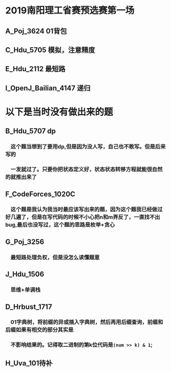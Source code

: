 # 2019南阳理工省赛预选赛第一场
## A_Poj_3624 01背包
## C_Hdu_5705 模拟，注意精度
## E_Hdu_2112 最短路
## I_OpenJ_Bailian_4147 递归
# 以下是当时没有做出来的题
## **B_Hdu_5707 dp**
### &emsp;这个题当想到了要用dp,但是因为没人写，自己也不敢写。但是后来写的
### &emsp;一发就过了。只要你把状态定义好，状态状态转移方程就能很自然的就推出来了
## **F_CodeForces_1020C**
### &emsp;这个题是我认为我当时最应该写出来的题，因为这个题我已经做过好几遍了，但是在写代码的时候不小心把n和m弄反了，一直找不出bug,最后也没写过，这个题的思路是枚举+贪心
## **G_Poj_3256**
### &emsp;最短路处理负权，但是没怎么读懂题意
## **J_Hdu_1506**
### &emsp;思维+单调栈
## **D_Hrbust_1717**
### &emsp;01字典树，将前缀的异或插入字典树，然后再用后缀查询，前缀和后缀如果有相交的部分其实是
### &emsp;不影响结果的。记得取二进制的第k位代码是`(num >> k) & 1`;
## **H_Uva_101待补**


